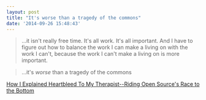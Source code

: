```yaml
---
layout: post
title: "It's worse than a tragedy of the commons"
date: '2014-09-26 15:48:43'
---
```


> ...it isn't really free time. It's all work. It's all important. And I have to figure out how to balance the work I can make a living on with the work I can't, because the work I can't make a living on is more important.

> ...it's _worse_ than a tragedy of the commons

[How I Explained Heartbleed To My Therapist--Riding Open Source's Race to the Bottom](https://medium.com/message/how-i-explained-heartbleed-to-my-therapist-4c1dbcbe1099)
